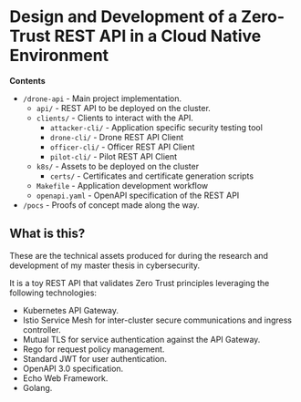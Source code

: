 # Design and Development of a Zero-Trust REST API in a Cloud Native Environment

**Contents**
- `/drone-api` - Main project implementation.
  - `api/` - REST API to be deployed on the cluster.
  - `clients/` - Clients to interact with the API.
    - `attacker-cli/` - Application specific security testing tool
    - `drone-cli/` - Drone REST API Client
    - `officer-cli/` - Officer REST API Client 
    - `pilot-cli/` - Pilot REST API Client 
  - `k8s/` - Assets to be deployed on the cluster
    - `certs/` - Certificates and certificate generation scripts
  - `Makefile`  - Application development workflow
  - `openapi.yaml`  - OpenAPI specification of the REST API
- `/pocs` - Proofs of concept made along the way.

## **What is this?**

These are the technical assets produced for during the research and development of my master thesis in cybersecurity.

It is a toy REST API that validates Zero Trust principles leveraging the following technologies:
- Kubernetes API Gateway.
- Istio Service Mesh for inter-cluster secure communications and ingress controller.
- Mutual TLS for service authentication against the API Gateway.
- Rego for request policy management.
- Standard JWT for user authentication.
- OpenAPI 3.0 specification.
- Echo Web Framework.
- Golang.
